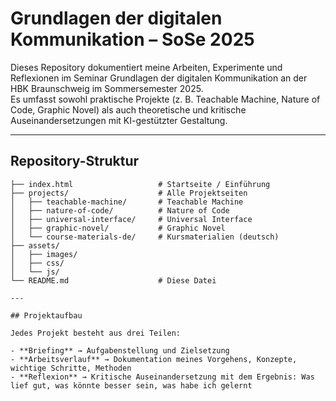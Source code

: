 # Grundlagen der digitalen Kommunikation – SoSe 2025

Dieses Repository dokumentiert meine Arbeiten, Experimente und Reflexionen im Seminar Grundlagen der digitalen Kommunikation an der HBK Braunschweig im Sommersemester 2025.  
Es umfasst sowohl praktische Projekte (z. B. Teachable Machine, Nature of Code, Graphic Novel) als auch theoretische und kritische Auseinandersetzungen mit KI-gestützter Gestaltung.

---

## Repository-Struktur

```text
├── index.html                   # Startseite / Einführung
├── projects/                    # Alle Projektseiten
│   ├── teachable-machine/       # Teachable Machine
│   ├── nature-of-code/          # Nature of Code
│   ├── universal-interface/     # Universal Interface
│   ├── graphic-novel/           # Graphic Novel
│   └── course-materials-de/     # Kursmaterialien (deutsch)
├── assets/                     
│   ├── images/
│   ├── css/
│   └── js/
└── README.md                    # Diese Datei

---

## Projektaufbau

Jedes Projekt besteht aus drei Teilen:

- **Briefing** → Aufgabenstellung und Zielsetzung  
- **Arbeitsverlauf** → Dokumentation meines Vorgehens, Konzepte, wichtige Schritte, Methoden  
- **Reflexion** → Kritische Auseinandersetzung mit dem Ergebnis: Was lief gut, was könnte besser sein, was habe ich gelernt  
